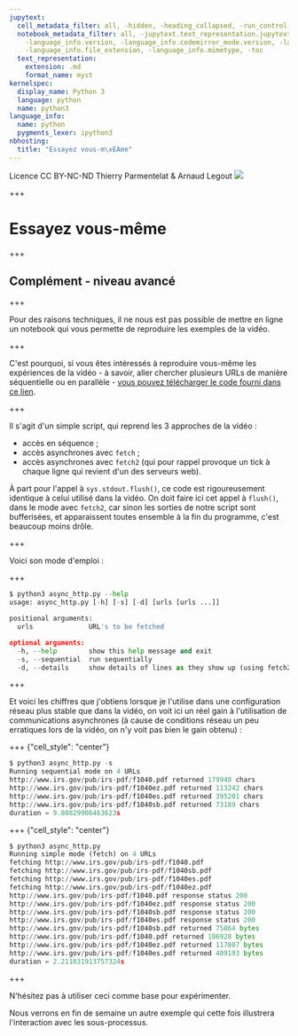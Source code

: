 ```yaml
---
jupytext:
  cell_metadata_filter: all, -hidden, -heading_collapsed, -run_control, -trusted
  notebook_metadata_filter: all, -jupytext.text_representation.jupytext_version, -jupytext.text_representation.format_version,
    -language_info.version, -language_info.codemirror_mode.version, -language_info.codemirror_mode,
    -language_info.file_extension, -language_info.mimetype, -toc
  text_representation:
    extension: .md
    format_name: myst
kernelspec:
  display_name: Python 3
  language: python
  name: python3
language_info:
  name: python
  pygments_lexer: ipython3
nbhosting:
  title: "Essayez vous-m\xEAme"
---
```


<div class="licence">
<span>Licence CC BY-NC-ND</span>
<span>Thierry Parmentelat &amp; Arnaud Legout</span>
<span><img src="media/both-logos-small-alpha.png" /></span>
</div>

+++

# Essayez vous-même

+++

## Complément - niveau avancé

+++

Pour des raisons techniques, il ne nous est pas possible de mettre en ligne un notebook qui vous permette de reproduire les exemples de la vidéo.

+++

C'est pourquoi, si vous êtes intéressés à reproduire vous-même les expériences de la vidéo - à savoir, aller chercher plusieurs URLs de manière séquentielle ou en parallèle - [vous pouvez télécharger le code fourni dans ce lien](data/async_http.py).

+++

Il s'agit d'un simple script, qui reprend les 3 approches de la vidéo :

* accès en séquence ;
* accès asynchrones avec `fetch` ;
* accès asynchrones avec `fetch2` (qui pour rappel provoque un tick à chaque ligne qui revient d'un des serveurs web).

À part pour l'appel à `sys.stdout.flush()`, ce code est rigoureusement identique à celui utilisé dans la vidéo. On doit faire ici cet appel à `flush()`, dans le mode avec `fetch2`, car sinon les sorties de notre script sont bufferisées, et apparaissent toutes ensemble à la fin du programme, c'est beaucoup moins drôle.

+++

Voici son mode d'emploi :

+++

```python
$ python3 async_http.py --help
usage: async_http.py [-h] [-s] [-d] [urls [urls ...]]

positional arguments:
  urls              URL's to be fetched

optional arguments:
  -h, --help        show this help message and exit
  -s, --sequential  run sequentially
  -d, --details     show details of lines as they show up (using fetch2)
```

+++

Et voici les chiffres que j'obtiens lorsque je l'utilise dans une configuration réseau plus stable que dans la vidéo, on voit ici un réel gain à l'utilisation de communications asynchrones (à cause de conditions réseau un peu erratiques lors de la vidéo, on n'y voit pas bien le gain obtenu) :

+++ {"cell_style": "center"}

```python
$ python3 async_http.py -s
Running sequential mode on 4 URLs
http://www.irs.gov/pub/irs-pdf/f1040.pdf returned 179940 chars
http://www.irs.gov/pub/irs-pdf/f1040ez.pdf returned 113242 chars
http://www.irs.gov/pub/irs-pdf/f1040es.pdf returned 395201 chars
http://www.irs.gov/pub/irs-pdf/f1040sb.pdf returned 73189 chars
duration = 9.80829906463623s
```

+++ {"cell_style": "center"}

```python
$ python3 async_http.py
Running simple mode (fetch) on 4 URLs
fetching http://www.irs.gov/pub/irs-pdf/f1040.pdf
fetching http://www.irs.gov/pub/irs-pdf/f1040sb.pdf
fetching http://www.irs.gov/pub/irs-pdf/f1040es.pdf
fetching http://www.irs.gov/pub/irs-pdf/f1040ez.pdf
http://www.irs.gov/pub/irs-pdf/f1040.pdf response status 200
http://www.irs.gov/pub/irs-pdf/f1040ez.pdf response status 200
http://www.irs.gov/pub/irs-pdf/f1040sb.pdf response status 200
http://www.irs.gov/pub/irs-pdf/f1040es.pdf response status 200
http://www.irs.gov/pub/irs-pdf/f1040sb.pdf returned 75864 bytes
http://www.irs.gov/pub/irs-pdf/f1040.pdf returned 186928 bytes
http://www.irs.gov/pub/irs-pdf/f1040ez.pdf returned 117807 bytes
http://www.irs.gov/pub/irs-pdf/f1040es.pdf returned 409193 bytes
duration = 2.211031913757324s
```

+++

N'hésitez pas à utiliser ceci comme base pour expérimenter.

Nous verrons en fin de semaine un autre exemple qui cette fois illustrera l'interaction avec les sous-processus.
